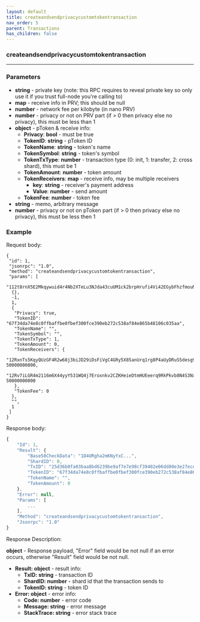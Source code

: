 ```yaml
---
layout: default
title: createandsendprivacycustomtokentransaction
nav_order: 5
parent: Transactions
has_children: false
---
```


### createandsendprivacycustomtokentransaction
---

### Parameters

- **string** - private key (note: this RPC requires to reveal private key so only use it if you trust full-node you're calling to)
- **map** - receive info in PRV; this should be null
- **number** - network fee per kilobyte (in nano PRV)
- **number** - privacy or not on PRV part (if > 0 then privacy else no privacy), this must be less than 1
- **object** - pToken & receive info:
  - **Privacy**: **bool** - must be true
  - **TokenID**: **string** - pToken ID
  - **TokenName**: **string** - token's name
  - **TokenSymbol**: **string** - token's symbol
  - **TokenTxType**: **number** - transaction type (0: init, 1: transfer, 2: cross shard), this must be 1
  - **TokenAmount**: **number** - token amount
  - **TokenReceivers**: **map** - receive info, may be multiple receivers
    - **key**: **string** - receiver's payment address
    - **Value**: **number** - send amount
  - **TokenFee**: **number** - token fee
- **string** - memo, arbitrary message
- **number** - privacy or not on pToken part (if > 0 then privacy else no privacy), this must be less then 1

### Example

Request body:
```
{
 "id": 1,
 "jsonrpc": "1.0",
 "method": "createandsendprivacycustomtokentransaction",
 "params": [
  "112t8rnX5E2Mkqywuid4r4Nb2XTeLu3NJda43cuUM1ck2brpHrufi4Vi42EGybFhzfmouNbej81YJVoWewJqbR4rPhq2H945BXCLS2aDLBTA",
  {},
  -1,
  1,
  {
   "Privacy": true,
   "TokenID": "67f34da74e8c0ffbaffbe0fbef300fce390eb272c538af84e865b48106c035aa",
   "TokenName": "",
   "TokenSymbol": "",
   "TokenTxType": 1,
   "TokenAmount": 0,
   "TokenReceivers": {
    "12RxnTs5KqyQUzGF4R2w68j3biJD29iDsFiVgC4GRy5X85anUrq1rg8P4aUyDRuS5desg9WANRptifcissMBPETyMeBE8KEh7LmQ6m7": 50000000000,
    "12Rv7iLGR4m2116m6X44yyY531WQ4j7Eroxnkv2CZKHeieDtmHUEeerq9RkPkvb8N4S3NxcBdJPDe4jHKeapzTxSVpRcGGK7NPUc1eF": 50000000000
   },
   "TokenFee": 0
  },
  "",
  1
 ]
}
```
Response body:
```javascript
{
    "Id": 1,
    "Result": {
        "Base58CheckData": "1D4URgha2mKNyYxC...",
        "ShardID": 0,
        "TxID": "25d36b0fa03baa8bd6239be9af7e7e98cf39402e06dd80e3e27ece46e4d9b6e3",
        "TokenID": "67f34da74e8c0ffbaffbe0fbef300fce390eb272c538af84e865b48106c035aa",
        "TokenName": "",
        "TokenAmount": 0
    },
    "Error": null,
    "Params": [
        ...
    ],
    "Method": "createandsendprivacycustomtokentransaction",
    "Jsonrpc": "1.0"
}
```
Response Description:

**object** - Response payload, "Error" field would be not null if an error occurs, otherwise "Result" field would be not null.

- **Result: object** - result info:
  - **TxID: string** - transaction ID
  - **ShardID: number** - shard id that the transaction sends to
  - **TokenID: string** - token ID
- **Error: object** - error info:
  - **Code: number** - error code
  - **Message: string** - error message
  - **StackTrace: string** - error stack trace
